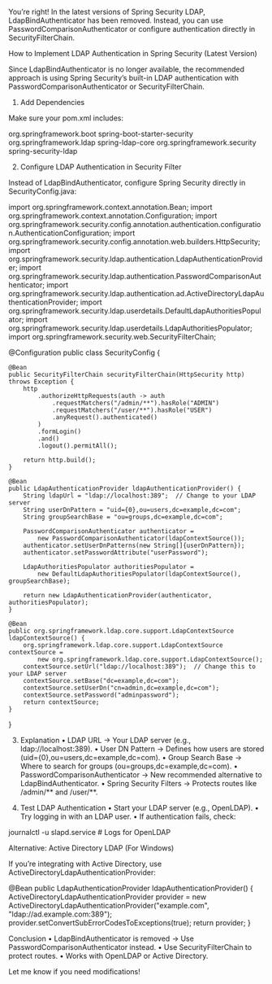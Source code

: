 You’re right! In the latest versions of Spring Security LDAP, LdapBindAuthenticator has been removed. Instead, you can use PasswordComparisonAuthenticator or configure authentication directly in SecurityFilterChain.

How to Implement LDAP Authentication in Spring Security (Latest Version)

Since LdapBindAuthenticator is no longer available, the recommended approach is using Spring Security’s built-in LDAP authentication with PasswordComparisonAuthenticator or SecurityFilterChain.

1. Add Dependencies

Make sure your pom.xml includes:

<dependency>
    <groupId>org.springframework.boot</groupId>
    <artifactId>spring-boot-starter-security</artifactId>
</dependency>

<dependency>
    <groupId>org.springframework.ldap</groupId>
    <artifactId>spring-ldap-core</artifactId>
</dependency>

<dependency>
    <groupId>org.springframework.security</groupId>
    <artifactId>spring-security-ldap</artifactId>
</dependency>

2. Configure LDAP Authentication in Security Filter

Instead of LdapBindAuthenticator, configure Spring Security directly in SecurityConfig.java:

import org.springframework.context.annotation.Bean;
import org.springframework.context.annotation.Configuration;
import org.springframework.security.config.annotation.authentication.configuration.AuthenticationConfiguration;
import org.springframework.security.config.annotation.web.builders.HttpSecurity;
import org.springframework.security.ldap.authentication.LdapAuthenticationProvider;
import org.springframework.security.ldap.authentication.PasswordComparisonAuthenticator;
import org.springframework.security.ldap.authentication.ad.ActiveDirectoryLdapAuthenticationProvider;
import org.springframework.security.ldap.userdetails.DefaultLdapAuthoritiesPopulator;
import org.springframework.security.ldap.userdetails.LdapAuthoritiesPopulator;
import org.springframework.security.web.SecurityFilterChain;

@Configuration
public class SecurityConfig {

    @Bean
    public SecurityFilterChain securityFilterChain(HttpSecurity http) throws Exception {
        http
            .authorizeHttpRequests(auth -> auth
                .requestMatchers("/admin/**").hasRole("ADMIN")
                .requestMatchers("/user/**").hasRole("USER")
                .anyRequest().authenticated()
            )
            .formLogin()
            .and()
            .logout().permitAll();

        return http.build();
    }

    @Bean
    public LdapAuthenticationProvider ldapAuthenticationProvider() {
        String ldapUrl = "ldap://localhost:389";  // Change to your LDAP server
        String userDnPattern = "uid={0},ou=users,dc=example,dc=com";
        String groupSearchBase = "ou=groups,dc=example,dc=com";

        PasswordComparisonAuthenticator authenticator =
            new PasswordComparisonAuthenticator(ldapContextSource());
        authenticator.setUserDnPatterns(new String[]{userDnPattern});
        authenticator.setPasswordAttribute("userPassword");

        LdapAuthoritiesPopulator authoritiesPopulator =
            new DefaultLdapAuthoritiesPopulator(ldapContextSource(), groupSearchBase);

        return new LdapAuthenticationProvider(authenticator, authoritiesPopulator);
    }

    @Bean
    public org.springframework.ldap.core.support.LdapContextSource ldapContextSource() {
        org.springframework.ldap.core.support.LdapContextSource contextSource =
            new org.springframework.ldap.core.support.LdapContextSource();
        contextSource.setUrl("ldap://localhost:389");  // Change this to your LDAP server
        contextSource.setBase("dc=example,dc=com");
        contextSource.setUserDn("cn=admin,dc=example,dc=com");
        contextSource.setPassword("adminpassword");
        return contextSource;
    }
}

3. Explanation
	•	LDAP URL → Your LDAP server (e.g., ldap://localhost:389).
	•	User DN Pattern → Defines how users are stored (uid={0},ou=users,dc=example,dc=com).
	•	Group Search Base → Where to search for groups (ou=groups,dc=example,dc=com).
	•	PasswordComparisonAuthenticator → New recommended alternative to LdapBindAuthenticator.
	•	Spring Security Filters → Protects routes like /admin/** and /user/**.

4. Test LDAP Authentication
	•	Start your LDAP server (e.g., OpenLDAP).
	•	Try logging in with an LDAP user.
	•	If authentication fails, check:

journalctl -u slapd.service  # Logs for OpenLDAP

Alternative: Active Directory LDAP (For Windows)

If you’re integrating with Active Directory, use ActiveDirectoryLdapAuthenticationProvider:

@Bean
public LdapAuthenticationProvider ldapAuthenticationProvider() {
    ActiveDirectoryLdapAuthenticationProvider provider =
        new ActiveDirectoryLdapAuthenticationProvider("example.com", "ldap://ad.example.com:389");
    provider.setConvertSubErrorCodesToExceptions(true);
    return provider;
}

Conclusion
	•	LdapBindAuthenticator is removed → Use PasswordComparisonAuthenticator instead.
	•	Use SecurityFilterChain to protect routes.
	•	Works with OpenLDAP or Active Directory.

Let me know if you need modifications!